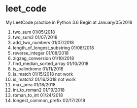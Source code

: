 # leet_code
My LeetCode practice in Python 3.6
Begin at January/05/2018
<ol>
  <li>two_sum 01/05/2018</li>
  <li>two_sum2 01/07/2018</li>
  <li>add_two_numbers 01/07/2018</li>
  <li>length_of_longest_substring 01/08/2018</li>
  <li>reverse_integer 01/08/2018</li>
  <li>zigzag_conversion 01/10/2018</li>
  <li>find_median_sorted_array 01/10/2018</li>
  <li>is_palindrome 01/11/2018</li>
  <li>is_match 01/15/2018 not work</li>
  <li>is_match2 01/16/2018 not work</li>
  <li>max_area 01/18/2018</li>
  <li>int_to_roman2 01/19/2018</li>
  <li>roman_to_int 01/24/2018</li>
  <li>longest_common_prefix 02/17/2018</li>
</ol>
